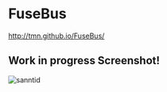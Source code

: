 # FuseBus

http://tmn.github.io/FuseBus/


## Work in progress Screenshot! 

![sanntid](https://www.dropbox.com/s/jkmd19j0e65uo68/IMG_2332.jpg?raw=1)

